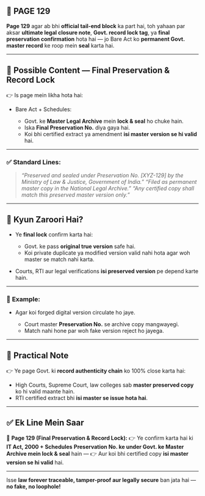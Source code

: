 ## 📄 **PAGE 129**

**Page 129** agar ab bhi **official tail-end block** ka part hai, toh yahaan par aksar **ultimate legal closure note**, **Govt. record lock tag**, ya **final preservation confirmation** hota hai — jo Bare Act ko **permanent Govt. master record** ke roop mein **seal** karta hai.

---

## 🔹 **Possible Content — Final Preservation & Record Lock**

👉 Is page mein likha hota hai:

* Bare Act + Schedules:

  * Govt. ke **Master Legal Archive** mein **lock & seal** ho chuke hain.
  * Iska **Final Preservation No.** diya gaya hai.
  * Koi bhi certified extract ya amendment **isi master version se hi valid** hai.

---

### ✅ **Standard Lines:**

> *“Preserved and sealed under Preservation No. \[XYZ-129] by the Ministry of Law & Justice, Government of India.”*
> *“Filed as permanent master copy in the National Legal Archive.”*
> *“Any certified copy shall match this preserved master version only.”*

---

## 🔹 **Kyun Zaroori Hai?**

* Ye **final lock** confirm karta hai:

  * Govt. ke pass **original true version** safe hai.
  * Koi private duplicate ya modified version valid nahi hota agar woh master se match nahi karta.
* Courts, RTI aur legal verifications **isi preserved version** pe depend karte hain.

---

### 🧩 **Example:**

* Agar koi forged digital version circulate ho jaye.

  * Court master **Preservation No.** se archive copy mangwayegi.
  * Match nahi hone par woh fake version reject ho jayega.

---

## 🔹 **Practical Note**

👉 Ye page Govt. ki **record authenticity chain** ko 100% close karta hai:

* High Courts, Supreme Court, law colleges sab **master preserved copy** ko hi valid maante hain.
* RTI certified extract bhi **isi master se issue hota hai**.

---

## ✅ **Ek Line Mein Saar**

📌 **Page 129 (Final Preservation & Record Lock):**
👉 Ye confirm karta hai ki **IT Act, 2000 + Schedules** **Preservation No. ke under Govt. ke Master Archive mein lock & seal** hain —
👉 Aur koi bhi certified copy **isi master version se hi valid** hai.

---

Isse **law forever traceable, tamper-proof aur legally secure** ban jata hai — **no fake, no loophole!**
